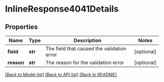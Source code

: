 # InlineResponse4041Details

## Properties
Name | Type | Description | Notes
------------ | ------------- | ------------- | -------------
**field** | **str** | The field that caused the validation error | [optional] 
**reason** | **str** | The reason for the validation error | [optional] 

[[Back to Model list]](../README.md#documentation-for-models) [[Back to API list]](../README.md#documentation-for-api-endpoints) [[Back to README]](../README.md)


